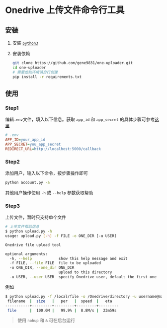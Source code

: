 # Onedrive 上传文件命令行工具

## 安装

1. 安装 [`python3`](https://www.python.org/)
2. 安装依赖

   ```bash
   git clone https://github.com/gene9831/one-uploader.git
   cd one-uploader
   # 需要虚拟环境请自行创建
   pip install -r requirements.txt
   ```

## 使用

### Step1

编辑`.env`文件，填入以下信息。获取 `app_id` 和 `app_secret` 的具体步骤可参考[这里](https://docs.microsoft.com/zh-cn/graph/tutorials/python?tutorial-step=2)

```ini
# .env
APP_ID=your_app_id
APP_SECRET=you_app_secret
REDIRECT_URL=http://localhost:5000/callback
```

### Step2

添加用户，输入以下命令，按步骤操作即可

```bash
python account.py -a
```

其他用户操作使用 `-h` 或 `--help` 参数获取帮助

### Step3

上传文件，暂时只支持单个文件

```bash
# 上传文件帮助信息
$ python upload.py -h
usage: upload.py [-h] -f FILE -o ONE_DIR [-u USER]

Onedrive file upload tool

optional arguments:
  -h, --help            show this help message and exit
  -f FILE, --file FILE  file to be uploaded
  -o ONE_DIR, --one_dir ONE_DIR
                        upload to this directory
  -u USER, --user USER  specify Onedrive user, default the first one
```

例如

```bash
$ python upload.py -f /local/file -o /Onedrive/directory -u username@mail.com
 filename  |  size   |   per   |  speed  |   eta
-----------+---------+---------+---------+---------
 file      |  100.0M |   99.9% |  8.8M/s |  23m59s
```

> 使用 `nohup` 和 `&` 可在后台运行
